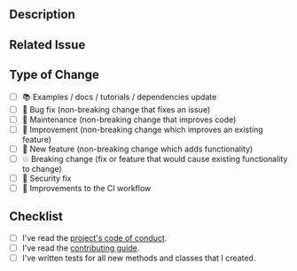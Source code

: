 ## Description

<!-- Add a detailed description of the changes if needed. -->

## Related Issue

<!-- If your PR refers to a related issue, link it here using `fix #[number-of-issue]`. -->
<!-- If this is not related to an issue, please delete this section (`Related Issue`). -->

## Type of Change

<!-- Mark with an `x` all the checkboxes that apply (like `[x]`) -->

- [ ] 📚 Examples / docs / tutorials / dependencies update
- [ ] 🐞 Bug fix (non-breaking change that fixes an issue)
- [ ] 🔧 Maintenance (non-breaking change that improves code)
- [ ] 🥂 Improvement (non-breaking change which improves an existing feature)
- [ ] 🚀 New feature (non-breaking change which adds functionality)
- [ ] 💥 Breaking change (fix or feature that would cause existing functionality to change)
- [ ] 🔐 Security fix
- [ ] 🔐 Improvements to the CI workflow

## Checklist

<!-- Mark with an `x` all the checkboxes that apply (like `[x]`) -->

- [ ] I've read the [project's code of conduct][code_conduct].
- [ ] I've read the [contributing guide][CONTRIBUTING].
- [ ] I've written tests for all new methods and classes that I created.

[code_conduct]: ./CODE_OF_CONDUCT.md
[contributing]: ./CONTRIBUTING.md


<!-- Credits -->
<!-- This template is based on TezRomacH template
https://github.com/TezRomacH/python-package-template/blob/master/%7B%7B%20cookiecutter.project_name%20%7D%7D/.github/PULL_REQUEST_TEMPLATE.md -->
